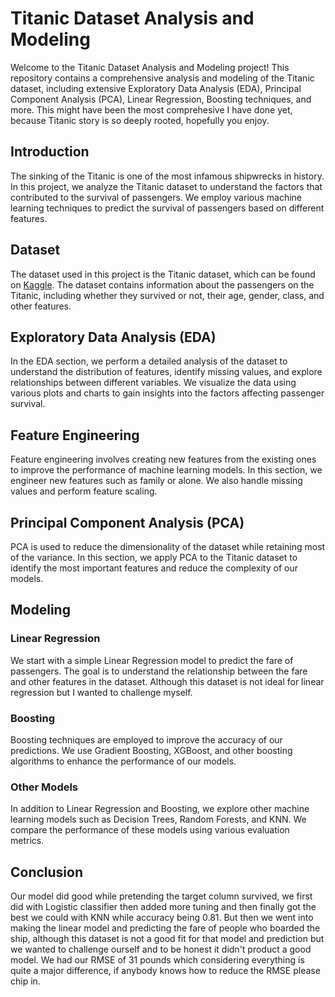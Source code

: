 

# Titanic Dataset Analysis and Modeling

Welcome to the Titanic Dataset Analysis and Modeling project! This repository contains a comprehensive analysis and modeling of the Titanic dataset, including extensive Exploratory Data Analysis (EDA), Principal Component Analysis (PCA), Linear Regression, Boosting techniques, and more.
This might have been the most comprehesive I have done yet, because Titanic story is so deeply rooted, hopefully you enjoy.

## Introduction

The sinking of the Titanic is one of the most infamous shipwrecks in history. In this project, we analyze the Titanic dataset to understand the factors that contributed to the survival of passengers. We employ various machine learning techniques to predict the survival of passengers based on different features.

## Dataset

The dataset used in this project is the Titanic dataset, which can be found on [Kaggle](https://www.kaggle.com/c/titanic/data). The dataset contains information about the passengers on the Titanic, including whether they survived or not, their age, gender, class, and other features.


## Exploratory Data Analysis (EDA)

In the EDA section, we perform a detailed analysis of the dataset to understand the distribution of features, identify missing values, and explore relationships between different variables. We visualize the data using various plots and charts to gain insights into the factors affecting passenger survival.

## Feature Engineering

Feature engineering involves creating new features from the existing ones to improve the performance of machine learning models. In this section, we engineer new features such as family or alone. We also handle missing values and perform feature scaling.

## Principal Component Analysis (PCA)

PCA is used to reduce the dimensionality of the dataset while retaining most of the variance. In this section, we apply PCA to the Titanic dataset to identify the most important features and reduce the complexity of our models.

## Modeling

### Linear Regression

We start with a simple Linear Regression model to predict the fare of passengers. The goal is to understand the relationship between the fare and other features in the dataset.
Although this dataset is not ideal for linear regression but I wanted to challenge myself.

### Boosting

Boosting techniques are employed to improve the accuracy of our predictions. We use Gradient Boosting, XGBoost, and other boosting algorithms to enhance the performance of our models.

### Other Models

In addition to Linear Regression and Boosting, we explore other machine learning models such as Decision Trees, Random Forests, and KNN. We compare the performance of these models using various evaluation metrics.

## Conclusion

Our model did good while pretending the target column survived, we first did with Logistic classifier then added more tuning and then finally got the best we could with KNN while accuracy being 0.81.
But then we went into making the linear model and predicting the fare of people who boarded the ship, although this dataset is not a good fit for that model and prediction but we wanted to challenge ourself and to be honest it didn't product a good model.
We had our RMSE of 31 pounds which considering everything is quite a major difference, if anybody knows how to reduce the RMSE please chip in.
